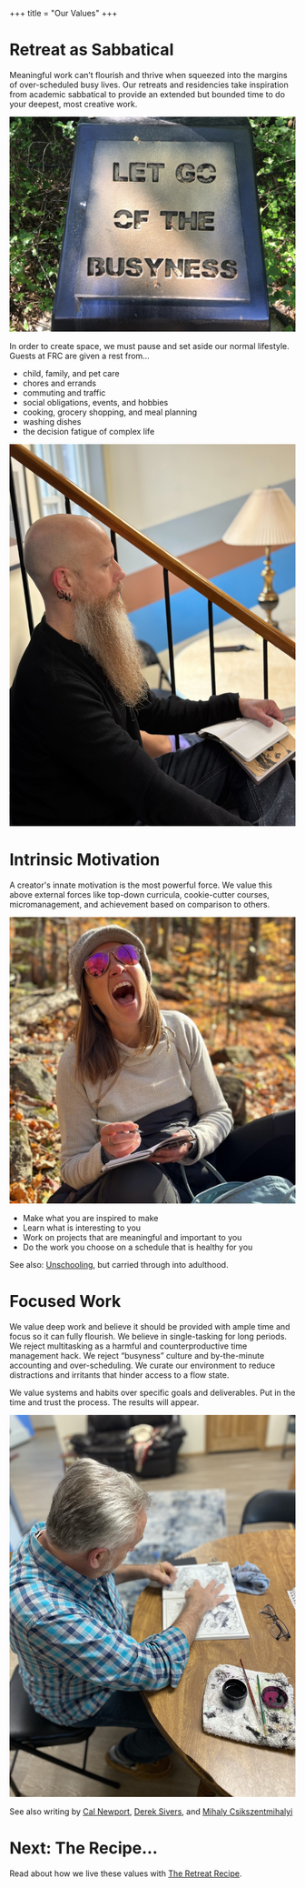 +++
title = "Our Values"
+++

# Retreat as Sabbatical

Meaningful work can’t flourish and thrive when squeezed into the margins of over-scheduled busy lives. Our retreats and residencies take inspiration from academic sabbatical to provide an extended but bounded time to do your deepest, most creative work.

![stencil lettering for spray paint: LET GO OF THE BUSYNESS](busyness.jpg)

In order to create space, we must pause and set aside our normal lifestyle. Guests at FRC are given a rest from…

* child, family, and pet care
* chores and errands
* commuting and traffic
* social obligations, events, and hobbies
* cooking, grocery shopping, and meal planning
* washing dishes
* the decision fatigue of complex life

![Mike taking a moment to be mindful](mike-calm.jpg)

# Intrinsic Motivation

A creator's innate motivation is the most powerful force. We value this above external forces like top-down curricula, cookie-cutter courses, micromanagement, and achievement based on comparison to others.

![Megan laughs while sketching in a notebook during a hike](megan-laugh.jpg)

* Make what you are inspired to make
* Learn what is interesting to you
* Work on projects that are meaningful and important to you
* Do the work you choose on a schedule that is healthy for you

See also: [Unschooling](https://unschoolers.org/what-is-unschooling/), but carried through into adulthood.

# Focused Work

We value deep work and believe it should be provided with ample time and focus so it can fully flourish. We believe in single-tasking for long periods. We reject multitasking as a harmful and counterproductive time management hack. We reject “busyness” culture and by-the-minute accounting and over-scheduling. We curate our environment to reduce distractions and irritants that hinder access to a flow state.

We value systems and habits over specific goals and deliverables. Put in the time and trust the process. The results will appear.

![George working on his InkTober illustrations](george-drawing.jpg)

See also writing by [Cal Newport](https://www.goodreads.com/book/show/66354.Flow), [Derek Sivers](https://sive.rs/h), and [Mihaly Csikszentmihalyi](https://www.goodreads.com/book/show/66354.Flow)

# Next: The Recipe… 

Read about how we live these values with [The Retreat Recipe](../recipe).
